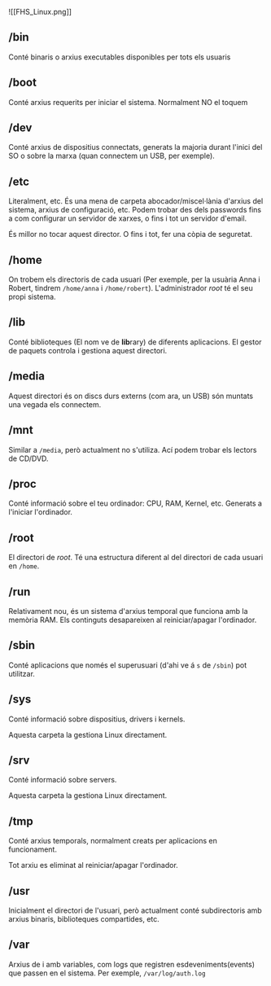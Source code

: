 

![[FHS_Linux.png]]


## /bin

Conté binaris o arxius executables disponibles per tots els usuaris

## /boot

Conté arxius requerits per iniciar el sistema. Normalment NO el toquem

## /dev

Conté arxius de dispositius connectats, generats la majoria durant l'inici del SO o sobre la marxa (quan connectem un USB, per exemple).

## /etc

Literalment, etc. És una mena de carpeta abocador/miscel·lània d'arxius del sistema, arxius de configuració, etc. Podem trobar des dels passwords fins a com configurar un servidor de xarxes, o fins i tot un servidor d'email.

És millor no tocar aquest director. O fins i tot, fer una còpia de seguretat.

## /home

On trobem els directoris de cada usuari (Per exemple, per la usuària Anna i Robert, tindrem ``/home/anna`` i ``/home/robert``). L'administrador *root* té el seu propi sistema.

## /lib

Conté biblioteques (El nom ve de **lib**rary) de diferents aplicacions. El gestor de paquets controla i gestiona aquest directori.

## /media

Aquest directori és on discs durs externs (com ara, un USB) són muntats una vegada els connectem.

## /mnt

Similar a ``/media``, però actualment no s'utiliza. Ací podem trobar els lectors de CD/DVD.

## /proc

Conté informació sobre el teu ordinador: CPU, RAM, Kernel, etc. Generats a l'iniciar l'ordinador.

## /root

El directori de *root*. Té una estructura diferent al del directori de cada usuari en ``/home``.

## /run

Relativament nou, és un sistema d'arxius temporal que funciona amb la memòria RAM. Els continguts desapareixen al reiniciar/apagar l'ordinador.

## /sbin

Conté aplicacions que només el superusuari (d'ahi ve á ``s`` de ``/sbin``) pot utilitzar.
## /sys

Conté informació sobre dispositius, drivers i kernels.

Aquesta carpeta la gestiona Linux directament.

## /srv

Conté informació sobre servers.

Aquesta carpeta la gestiona Linux directament.

## /tmp

Conté arxius temporals, normalment creats per aplicacions en funcionament.

Tot arxiu es eliminat al reiniciar/apagar l'ordinador.

## /usr

Inicialment el directori de l'usuari, però actualment conté subdirectoris amb arxius binaris, biblioteques compartides, etc.

## /var

Arxius de i amb variables, com logs que registren esdeveniments(events) que passen en el sistema. Per exemple, ``/var/log/auth.log``

